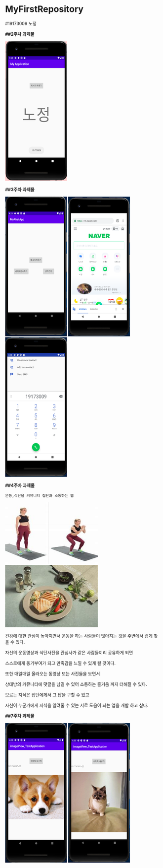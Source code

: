 # MyFirstRepository
#19173009 노정

**##2주차 과제물**

<img width = "200" height="450" src="./Png/2.PNG"></img>

**##3주차 과제물**

<img width= "200" height="450" src="./Png/display.PNG"></img>
<img width= "200" height="450" src="./Png/naver.PNG"></img>
<img width= "200" height="450" src="./Png/call.PNG"></img>

**##4주차 과제물**

    운동,식단을 커뮤니티 집단과 소통하는 앱
    
<img width = "300" height="200" src="./homework4/squat.jfif"></img>
<img width = "300" height="200" src="./homework4/chicken.jfif"></img>


건강에 대한 관심이 높아지면서 운동을 하는 사람들이 많아지는 것을 주변에서 쉽게 찾을 수 있다.

자신의 운동영상과 식단사진을 관심사가 같은 사람들끼리 공유하게 되면

스스로에게 동기부여가 되고 만족감을 느낄 수 있게 될 것이다.

또한 매일매일 올라오는 동영상 또는 사진들을 보면서

상대방의 커뮤니티에 댓글을 남길 수 있어 소통하는 즐거움 까지 더해질 수 있다.

모르는 지식은 집단에게서 그 답을 구할 수 있고

자신이 누군가에게 지식을 알려줄 수 있는 서로 도움이 되는 앱을 개발 하고 싶다.

  **##7주차 과제물**
  
  <img width = "200" height="450" src="./homework7/dog.PNG"></img>
  <img width = "200" height="450" src="./homework7/cat.PNG"></img>

